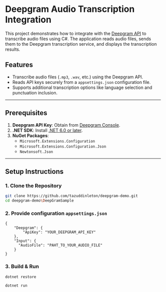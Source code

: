 # Deepgram Audio Transcription Integration

This project demonstrates how to integrate with the [Deepgram API](https://deepgram.com/) to transcribe audio files using C#. The application reads audio files, sends them to the Deepgram transcription service, and displays the transcription results.

## Features
- Transcribe audio files (`.mp3`, `.wav`, etc.) using the Deepgram API.
- Reads API keys securely from a `appsettings.json` configuration file.
- Supports additional transcription options like language selection and punctuation inclusion.

---

## Prerequisites
1. **Deepgram API Key**: Obtain from [Deepgram Console](https://console.deepgram.com/).
2. **.NET SDK**: Install [.NET 6.0 or later](https://dotnet.microsoft.com/download).
3. **NuGet Packages**:
    - `Microsoft.Extensions.Configuration`
    - `Microsoft.Extensions.Configuration.Json`
    - `Newtonsoft.Json`

---

## Setup Instructions

### 1. Clone the Repository
```bash
git clone https://github.com/tazuddinleton/deepgram-demo.git
cd deepgram-demo\DeepGramSample
```
### 2. Provide configuration `appsettings.json`
```
{
    "Deepgram": {
        "ApiKey": "YOUR_DEEPGRAM_API_KEY"
    },
    "Input": {
      "AudioFile": "PAHT_TO_YOUR_AUDIO_FILE"      
    }
} 
```

### 3. Build & Run
`dotnet restore` <br>

`dotnet run`

